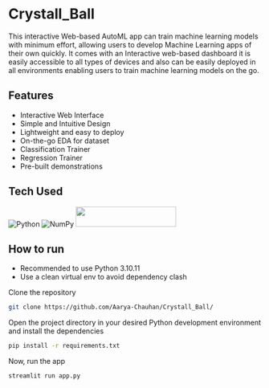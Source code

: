 # Crystall_Ball

This interactive Web-based AutoML app can train machine learning models with minimum effort, allowing users to develop Machine Learning apps of their own quickly. It comes with an Interactive web-based dashboard it is easily accessible to all types of devices and also can be easily deployed in all environments enabling users to train machine learning models on the go.

## Features
- Interactive Web Interface
- Simple and Intuitive Design
- Lightweight and easy to deploy
- On-the-go EDA for dataset
- Classification Trainer
- Regression Trainer
- Pre-built demonstrations

## Tech Used 

![Python](https://img.shields.io/badge/python-3670A0?style=for-the-badge&logo=python&logoColor=ffdd54) ![NumPy](https://img.shields.io/badge/numpy-%23013243.svg?style=for-the-badge&logo=numpy&logoColor=white)
<img src="https://streamlit.io/images/brand/streamlit-logo-secondary-colormark-darktext.svg" width="200" height="40"/>


## How to run
- Recommended to use Python 3.10.11
- Use a clean virtual env to avoid dependency clash

Clone the repository
```bash
git clone https://github.com/Aarya-Chauhan/Crystall_Ball/
```
Open the project directory in your desired Python development environment and install the dependencies
```bash
pip install -r requirements.txt
```
Now, run the app 
```bash
streamlit run app.py
```
